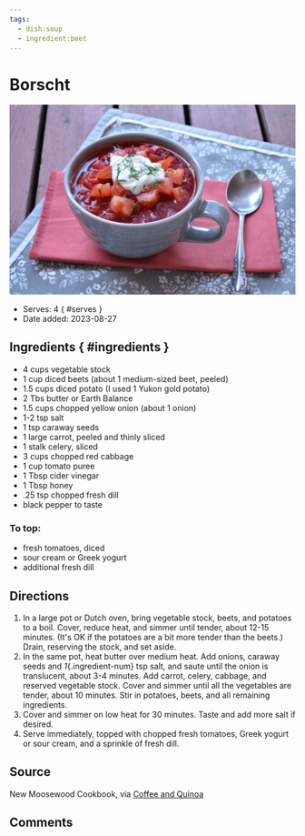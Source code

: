 ```yaml
---
tags:
  - dish:soup
  - ingredient:beet
---
```

# Borscht

![Recipe picture](../images/borscht-0.png)

- Serves: 4
{ #serves }
- Date added: 2023-08-27

## Ingredients { #ingredients }

- 4 cups vegetable stock
- 1 cup diced beets (about 1 medium-sized beet, peeled)
- 1.5 cups diced potato (I used 1 Yukon gold potato)
- 2 Tbs butter or Earth Balance
- 1.5 cups chopped yellow onion (about 1 onion)
- 1-2 tsp salt
- 1 tsp caraway seeds
- 1 large carrot, peeled and thinly sliced
- 1 stalk celery, sliced
- 3 cups chopped red cabbage
- 1 cup tomato puree
- 1 Tbsp cider vinegar
- 1 Tbsp honey
- .25 tsp chopped fresh dill
- black pepper to taste

### To top:

- fresh tomatoes, diced
- sour cream or Greek yogurt
- additional fresh dill

## Directions

1. In a large pot or Dutch oven, bring vegetable stock, beets, and potatoes to a boil. Cover, reduce heat, and simmer until tender, about 12-15 minutes. (It's OK if the potatoes are a bit more tender than the beets.) Drain, reserving the stock, and set aside.
2. In the same pot, heat butter over medium heat. Add onions, caraway seeds and *1*{.ingredient-num} tsp salt, and saute until the onion is translucent, about 3-4 minutes. Add carrot, celery, cabbage, and reserved vegetable stock. Cover and simmer until all the vegetables are tender, about 10 minutes. Stir in potatoes, beets, and all remaining ingredients.
3. Cover and simmer on low heat for 30 minutes. Taste and add more salt if desired.
4. Serve immediately, topped with chopped fresh tomatoes, Greek yogurt or sour cream, and a sprinkle of fresh dill.

## Source

New Moosewood Cookbook, via [Coffee and Quinoa](https://www.coffeeandquinoa.com/2013/04/moosewood-cookbook-borscht/)

## Comments

